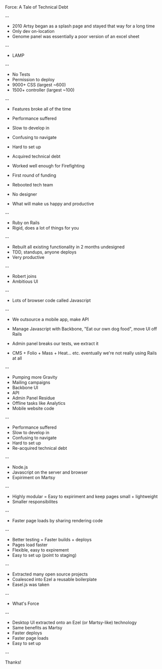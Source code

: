 Force: A Tale of Technical Debt

--

* 2010 Artsy began as a splash page and stayed that way for a long time
* Only dev on-location
* Genome panel was essentially a poor version of an excel sheet

--

* LAMP

--

* No Tests
* Permission to deploy
* 9000+ CSS (largest ~600)
* 1500+ controller (largest ~100)

--

* Features broke all of the time
* Performance suffered
* Slow to develop in
* Confusing to navigate
* Hard to set up

* Acquired technical debt

* Worked well enough for Firefighting

* First round of funding
* Rebooted tech team

* No designer
* What will make us happy and productive

--

* Ruby on Rails
* Rigid, does a lot of things for you

--

* Rebuilt all existing functionality in 2 months undesigned
* TDD, standups, anyone deploys
* Very productive

--

* Robert joins
* Ambitious UI

--

* Lots of browser code called Javascript

--

* We outsource a mobile app, make API
* Manage Javascript with Backbone, "Eat our own dog food", move UI off Rails

* Admin panel breaks our tests, we extract it
* CMS + Folio + Mass + Heat... etc. eventually we're not really using Rails at all

--

* Pumping more Gravity
* Mailing campaigns
* Backbone UI
* API
* Admin Panel Residue
* Offline tasks like Analytics
* Mobile website code

--

* Performance suffered
* Slow to develop in
* Confusing to navigate
* Hard to set up
* Re-acquired technical debt

--

* Node.js
* Javascript on the server and browser
* Expiriment on Martsy

--

* Highly modular = Easy to expiriment and keep pages small + lightweight
* Smaller responsibilites

--

* Faster page loads by sharing rendering code

--

* Better testing = Faster builds + deploys
* Pages load faster
* Flexible, easy to expirement
* Easy to set up (point to staging)

--

* Extracted many open source projects
* Coalesced into Ezel a reusable boilerplate
* Easel.js was taken

--

* What's Force

--

* Desktop UI extracted onto an Ezel (or Martsy-like) technology
* Same benefits as Martsy
* Faster deploys
* Faster page loads
* Easy to set up

--

Thanks!
